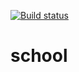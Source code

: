 
[![Build status](https://ci.appveyor.com/api/projects/status/b6p5d8sr4cynggd5?svg=true)](https://ci.appveyor.com/project/kovalpv/school)

# school
